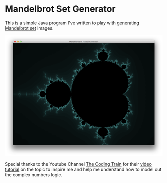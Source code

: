 # Mandelbrot Set Generator
This is a simple Java program I've written to play with generating [Mandelbrot set][1] images.

![A blue fractal](images/01-blue.png)

Special thanks to the Youtube Channel [The Coding Train][2] for their [video tutorial][3] on the topic to inspire me and help me understand how to model out the complex numbers logic.

[1]:https://en.wikipedia.org/wiki/Mandelbrot_set
[2]:https://www.youtube.com/channel/UCvjgXvBlbQiydffZU7m1_aw
[3]:https://www.youtube.com/watch?v=6z7GQewK-Ks
